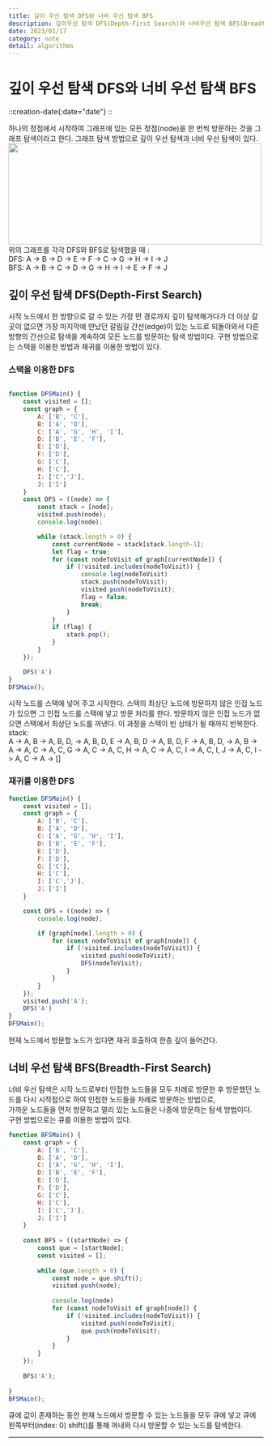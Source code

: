 ```yaml
---
title: 깊이 우선 탐색 DFS와 너비 우선 탐색 BFS
description: 깊이우선 탐색 DFS(Depth-First Search)와 너비우선 탐색 BFS(Breadth-Frist Search)에 대해서
date: 2023/01/17
category: note
detail: algorithms
---
```


# 깊이 우선 탐색 DFS와 너비 우선 탐색 BFS
::creation-date{:date="date"}
::

하나의 정점에서 시작하여 그래프에 있는 모든 정점(node)을 한 번씩 방문하는 것을 그래프 탐색이라고 한다. 그래프 탐색 방법으로 깊이 우선 탐색과 너비 우선 탐색이 있다.
<img src="/algorithms/dfsBfs/1.png" width="500" height="200"/>
위의 그래프를 각각 DFS와 BFS로 탐색했을 때 :  
DFS: A -> B -> D -> E -> F -> C -> G -> H -> I -> J  
BFS: A -> B -> C -> D -> G -> H -> I -> E -> F -> J

## 깊이 우선 탐색 DFS(Depth-First Search)
시작 노드에서 한 방향으로 갈 수 있는 가장 먼 경로까지 깊이 탐색해가다가 더 이상 갈 곳이 없으면 가장 마지막에 만났던 갈림길 간선(edge)이 있는 노드로 되돌아와서 다른 방향의 간선으로 탐색을 계속하여 모든 노드를 방문하는 탐색 방법이다.
구현 방법으로는 스택을 이용한 방법과 재귀를 이용한 방법이 있다.

### 스택을 이용한 DFS
```js [dfsStack.js]

function DFSMain() {
    const visited = [];
    const graph = {
        A: ['B', 'C'],
        B: ['A', 'D'],
        C: ['A', 'G', 'H', 'I'],
        D: ['B', 'E', 'F'],
        E: ['D'],
        F: ['D'],
        G: ['C'],
        H: ['C'],
        I: ['C','J'],
        J: ['I']
    }
    const DFS = ((node) => {
        const stack = [node];
        visited.push(node);
        console.log(node);

        while (stack.length > 0) {
            const currentNode = stack[stack.length-1];
            let flag = true;
            for (const nodeToVisit of graph[currentNode]) {
                if (!visited.includes(nodeToVisit)) {
                    console.log(nodeToVisit)
                    stack.push(nodeToVisit);
                    visited.push(nodeToVisit);
                    flag = false;
                    break;
                }
            }
            if (flag) {
                stack.pop();
            }
        }
    });

    DFS('A')
}
DFSMain();
```
시작 노드를 스택에 넣어 주고 시작한다.
스택의 최상단 노드에 방문하지 않은 인접 노드가 있으면 그 인접 노드를 스택에 넣고 방문 처리를 한다.
방문하지 않은 인접 노드가 없으면 스택에서 최상단 노드를 꺼낸다. 이 과정을 스택이 빈 상태가 될 때까지 반복한다.   
stack:  
A -> A, B -> A, B, D, -> A, B, D, E -> A, B, D -> A, B, D, F -> A, B, D, -> A, B -> A -> A, C -> A, C, G -> A, C -> A, C, H -> A, C -> A, C, I -> A, C, I, J -> A, C, I -> A, C -> A -> \[]


### 재귀를 이용한 DFS
```js [dfsRecursion.js]
function DFSMain() {
    const visited = [];
    const graph = {
        A: ['B', 'C'],
        B: ['A', 'D'],
        C: ['A', 'G', 'H', 'I'],
        D: ['B', 'E', 'F'],
        E: ['D'],
        F: ['D'],
        G: ['C'],
        H: ['C'],
        I: ['C','J'],
        J: ['I']
    }

    const DFS = ((node) => {
        console.log(node);

        if (graph[node].length > 0) {
            for (const nodeToVisit of graph[node]) {
                if (!visited.includes(nodeToVisit)) {
                    visited.push(nodeToVisit);
                    DFS(nodeToVisit);
                }
            }
        }
    });
    visited.push('A');
    DFS('A')
}
DFSMain();
```
현재 노드에서 방문할 노드가 있다면 재귀 호출하여 한층 깊이 들어간다.


## 너비 우선 탐색 BFS(Breadth-First Search)
너비 우선 탐색은 시작 노드로부터 인접한 노드들을 모두 차례로 방문한 후 방문했던 노드를 다시 시작점으로 하여 인접한 노드들을 차례로 방문하는 방법으로,  
가까운 노드들을 먼저 방문하고 멀리 있는 노드들은 나중에 방문하는 탐색 방법이다.  
구현 방법으로는 큐를 이용한 방법이 있다.
```js [bfs.js]
function BFSMain() {
    const graph = {
        A: ['B', 'C'],
        B: ['A', 'D'],
        C: ['A', 'G', 'H', 'I'],
        D: ['B', 'E', 'F'],
        E: ['D'],
        F: ['D'],
        G: ['C'],
        H: ['C'],
        I: ['C','J'],
        J: ['I']
    }
    
    const BFS = ((startNode) => {
        const que = [startNode];
        const visited = [];
    
        while (que.length > 0) {
            const node = que.shift();
            visited.push(node);
    
            console.log(node)
            for (const nodeToVisit of graph[node]) {
                if (!visited.includes(nodeToVisit)) {
                    visited.push(nodeToVisit);
                    que.push(nodeToVisit);
                }
            }
        }
    });
    
    BFS('A');
    
}
BFSMain();
```
큐에 값이 존재하는 동안 현재 노드에서 방문할 수 있는 노드들을 모두 큐에 넣고 큐에 왼쪽부터(index: 0) shift()를 통해 꺼내와 다시 방문할 수 있는 노드를 탐색한다.

---